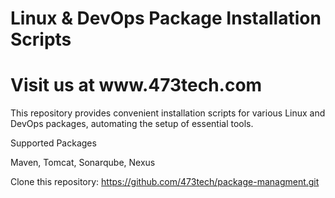 <h1>Linux & DevOps Package Installation Scripts</h1>
<h1> Visit us at www.473tech.com </h1>

This repository provides convenient installation scripts for various Linux and DevOps packages, automating the setup of essential tools.

Supported Packages

Maven,
Tomcat,
Sonarqube,
Nexus

Clone this repository: https://github.com/473tech/package-managment.git


